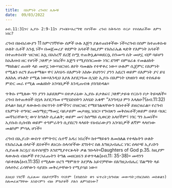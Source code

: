 ```yaml
---
title:  በእምነት ረዓብና ሌሎቹ
date:  09/03/2022
---
```


`ዕብ.11:31ንና ኢያሱ 2:9-11ን ያንብቡ።አረማዊ የሆነችው ረዓብ ከቅዱሳን ተርታ የተሰለፈችው ለምን ነበር?`

ረዓብ በዕብራውያን 11 ከምናገኛቸው ሰዎች ሁሉ እጅግ ያልተጠበቀችው ነች።ረዓብ በስም ከተጠቀሱቱ ሁለት ሴቶች አንዷ ነች። በመጀመሪያ ቀደምት አባቶች ከዚያም የእስራኤል ጻድቅ የእምነት አባቶች በተጠቀሱበት ዝርዝር እሷ በአስረኛ ደረጃ ስሟ ተጠቅሷል።ወደርሷ ስንመጣ ሴት መሆኗ ብቻ ሳይሆን ከአሕዛብ ዘር የሆነች ጋለሞታ ነበረች። እጅግ የሚያስገርመው ነገር ደግሞ በምዕራፉ የመልዕክት ማዕከልና ጡዘት ላይ መሆኗ ነው።ዝርዝሩ ለየት ባመልኩ የተዋቀረ ነው። ሁሉም ሲጀምር በእምነት የሚልን ሀረግ ይጠቀማል። ዋና አካሄዱ በእምነት አክሎ ይህንንና ያንን አደረገ ወይም በእምነት ያና ይሄ ለእከሌ ሆኑለት የሚል ነው።እንዲህ እያለ እየደጋገመ ሲሄድ ኢያሱ በእምነት ህዝቡን ወደ ተስፋይቱ ምድር መራ የሚል መልዕክት አንባቢዎች እንዲጠብቁ ያስገድዳል።

ጥቅሱ የሚለው ግን ያንን አይደለም። በተቃራኒው ኢያሱ ይታለፍና ጋለሞታይቱ የርሱን ቦታ ትይዛለች። ረዓብ ከተጠቀሰች በኋላ እየደጋገመ የሚሄድበትን አካሄድ አቁሞ “እንግዲህ ምን እላለሁ?(ዕብ.11:32) ይላል። ከዚያ ጳውሎስ በፍጥነት ስሞችንና በዝርዝር የማይገልጻቸውን ክስተቶች ይዘረዝራል። የረዓብ የእምነት ተግባር መስማቷ;ማመኗ ባይታይም መታዘዟ ነበር። የግብጽን መቅሰፍቶች;ወይም በቀይ ባህር መሻገራቸውን; ውሃ ከዓለት ሲፈልቅ; ወይም መና ከሰማይ ሲወርድ አላየችም፤ ነገር ግን አመነች። ኢየሱስ ሲሰብክ ወይም ተዓምራትን ሲያደርግ ላላዩት የዕብራውያን አንባቢዎች ለኛም ላላየነው መልካም ምሳሌ ሆነች።

ረዓብ በኢያሪኮ ውስጥ የምትኖር ሴተኛ አዳሪ ነበረች። ከተማይቱን ለመሰለል የተላኩትን ሁለት የእስራኤል ሰላዮች ደበቀች። ለነርሱ ስላሳየችው ደግነትና ስለ እግዚአብሔር ነገር ሰላዮቹ ኢያሪኮን ሲያጠቁ እርሷና ቤተሰቦቿን እንደሚያተርፉላት ቃል ገቡላት።Daughters of God p.35. ከዚያም ጳውሎስ ብዙዎች የተጋፈጡትን ትግል መዘርዘሩን ይቀጥላል(ዕብ.11: 35-38)። መዳንን ሳይቀበሉ(ዕብ.11:35) የሚለው ሀረግ ማምለጥ እየቻሉ አይኖቻቸው በእግዚአብሔር ሽልማት ላይ ስላተኮረ ራሳቸውን ሳያድኑ መቅረታቸውን የሚያሳይ ነው።

`እነዚህ ነገሮች ሲፈጸሙ በአይኖቻችን ባናይም (የስድስት ቀን ፍጥረት;ከግብጽ መውጣት;የክርስቶስ መስቀልን) ስለመፈጸማቸው እንድናምን ብዙ ምክያቶች ያሉን ለምንድነው?`